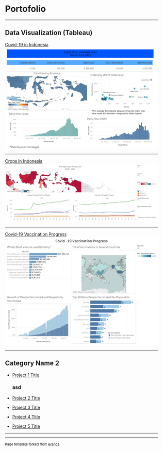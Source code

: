 # Portofolio

---

## Data Visualization (Tableau)

[Covid-19 in Indonesia](https://public.tableau.com/app/profile/muhamad.agus.kurniawan/viz/Book1_16160296143110/Dashboard1)
<img src="images/indonesian_covid.png?raw=true"/>

---
[Crops in Indonesia](https://public.tableau.com/app/profile/muhamad.agus.kurniawan/viz/CropsOverview/Dashboard1)
<img src="images/Indonesia_crops.png?raw=true"/>

---
[Covid-19 Vaccination Progress](https://public.tableau.com/app/profile/muhamad.agus.kurniawan/viz/Book1_16160296143110/Dashboard1)
<img src="images/covid_vaccination progress.png?raw=true"/>

---

## Category Name 2

- [Project 1 Title](http://example.com/)
  
  ### asd                                                     
- [Project 2 Title](http://example.com/)
- [Project 3 Title](http://example.com/)
- [Project 4 Title](http://example.com/)
- [Project 5 Title](http://example.com/)

---




---
<p style="font-size:11px">Page template forked from <a href="https://github.com/evanca/quick-portfolio">evanca</a></p>
<!-- Remove above link if you don't want to attibute -->
